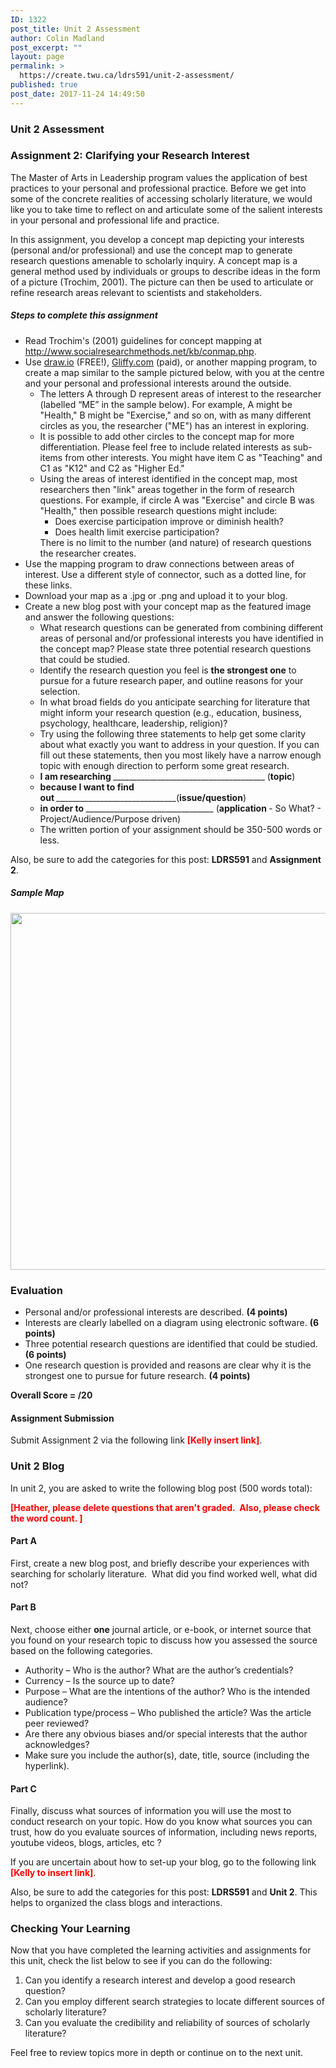 ```yaml
---
ID: 1322
post_title: Unit 2 Assessment
author: Colin Madland
post_excerpt: ""
layout: page
permalink: >
  https://create.twu.ca/ldrs591/unit-2-assessment/
published: true
post_date: 2017-11-24 14:49:50
---
```

<h3>Unit 2 Assessment</h3>
<h3>Assignment 2: Clarifying your Research Interest</h3>
The Master of Arts in Leadership program values the application of best practices to your personal and professional practice. Before we get into some of the concrete realities of accessing scholarly literature, we would like you to take time to reflect on and articulate some of the salient interests in your personal and professional life and practice.

In this assignment, you develop a concept map depicting your interests (personal and/or professional) and use the concept map to generate research questions amenable to scholarly inquiry. A concept map is a general method used by individuals or groups to describe ideas in the form of a picture (Trochim, 2001). The picture can then be used to articulate or refine research areas relevant to scientists and stakeholders.
<h5>Steps to complete this assignment</h5>
<ul>
 	<li>Read Trochim's (2001) guidelines for concept mapping at <a href="http://www.socialresearchmethods.net/kb/conmap.htm">http://www.socialresearchmethods.net/kb/conmap.php</a>.</li>
 	<li>Use <a href="https://www.draw.io/">draw.io</a> (FREE!), <a href="https://www.gliffy.com/">Gliffy.com</a> (paid), or another mapping program, to create a map similar to the sample pictured below, with you at the centre and your personal and professional interests around the outside.
<ul>
 	<li>The letters A through D represent areas of interest to the researcher (labelled “ME” in the sample below). For example, A might be "Health," B might be "Exercise," and so on, with as many different circles as you, the researcher ("ME") has an interest in exploring.</li>
 	<li>It is possible to add other circles to the concept map for more differentiation. Please feel free to include related interests as sub-items from other interests. You might have item C as "Teaching" and C1 as "K12" and C2 as "Higher Ed."</li>
 	<li>Using the areas of interest identified in the concept map, most researchers then "link" areas together in the form of research questions. For example, if circle A was "Exercise" and circle B was "Health," then possible research questions might include:
<ul>
 	<li>Does exercise participation improve or diminish health?</li>
 	<li>Does health limit exercise participation?</li>
</ul>
There is no limit to the number (and nature) of research questions the researcher creates.</li>
</ul>
</li>
 	<li>Use the mapping program to draw connections between areas of interest. Use a different style of connector, such as a dotted line, for these links.</li>
 	<li>Download your map as a .jpg or .png and upload it to your blog.</li>
 	<li>Create a new blog post with your concept map as the featured image and answer the following questions:
<ul>
 	<li>What research questions can be generated from combining different areas of personal and/or professional interests you have identified in the concept map? Please state three potential research questions that could be studied.</li>
 	<li>Identify the research question you feel is <strong>the strongest one</strong> to pursue for a future research paper, and outline reasons for your selection.</li>
 	<li>In what broad fields do you anticipate searching for literature that might inform your research question (e.g., education, business, psychology, healthcare, leadership, religion)?</li>
 	<li>Try using the following three statements to help get some clarity about what exactly you want to address in your question. If you can fill out these statements, then you most likely have a narrow enough topic with enough direction to perform some great research.</li>
 	<li><b>I am researching </b>______________________________________ (<b>topic</b>)</li>
 	<li><b>because I want to find out </b>______________________________(<b>issue/question</b>)</li>
 	<li><b>in order to </b>________________________________ (<b>application </b>- So What? - Project/Audience/Purpose driven)</li>
 	<li>The written portion of your assignment should be 350-500 words or less.</li>
</ul>
</li>
</ul>
Also, be sure to add the categories for this post: <strong>LDRS591</strong> and <strong>Assignment 2</strong>.
<h5>Sample Map</h5>
<img class="aligncenter size-full wp-image-2021" src="http://create.twu.ca/ldrs591/files/2017/11/Research-Interest-Concept-Map.png" alt="" width="561" height="571" />
<h3>Evaluation</h3>
<ul>
 	<li>Personal and/or professional interests are described. <strong>(4 points)</strong></li>
 	<li>Interests are clearly labelled on a diagram using electronic software. <strong>(6 points)</strong></li>
 	<li>Three potential research questions are identified that could be studied. <strong>(6 points)</strong></li>
 	<li>One research question is provided and reasons are clear why it is the strongest one to pursue for future research. <strong>(4 points)</strong></li>
</ul>
<strong>Overall Score = /20</strong>
<h4>Assignment Submission</h4>
Submit Assignment 2 via the following link <strong><span style="color: #ff0000">[Kelly insert link]</span></strong>.
<h3>Unit 2 Blog</h3>
In unit 2, you are asked to write the following blog post (500 words total):

<strong><span style="color: #ff0000">[Heather, please delete questions that aren't graded.  Also, please check the word count. ]</span></strong>
<h4>Part A</h4>
First, create a new blog post, and briefly describe your experiences with searching for scholarly literature.  What did you find worked well, what did not?
<h4>Part B</h4>
Next, choose either <strong>one</strong> journal article, or e-book, or internet source that you found on your research topic to discuss how you assessed the source based on the following categories.
<ul>
 	<li>Authority – Who is the author? What are the author’s credentials?</li>
 	<li>Currency – Is the source up to date?</li>
 	<li>Purpose – What are the intentions of the author? Who is the intended audience?</li>
 	<li>Publication type/process – Who published the article? Was the article peer reviewed?</li>
 	<li>Are there any obvious biases and/or special interests that the author acknowledges?</li>
 	<li>Make sure you include the author(s), date, title, source (including the hyperlink).</li>
</ul>
<h4>Part C</h4>
Finally, discuss what sources of information you will use the most to conduct research on your topic. How do you know what sources you can trust, how do you evaluate sources of information, including news reports, youtube videos, blogs, articles, etc ?

If you are uncertain about how to set-up your blog, go to the following link<span style="color: #ff0000"><strong> [Kelly to insert link]</strong></span>.

Also, be sure to add the categories for this post: <strong>LDRS591</strong> and <strong>Unit 2</strong>. This helps to organized the class blogs and interactions.
<h3>Checking Your Learning</h3>
Now that you have completed the learning activities and assignments for this unit, check the list below to see if you can do the following:
<ol>
 	<li>Can you identify a research interest and develop a good research question?</li>
 	<li>Can you employ different search strategies to locate different sources of scholarly literature?</li>
 	<li>Can you evaluate the credibility and reliability of sources of scholarly literature?</li>
</ol>
Feel free to review topics more in depth or continue on to the next unit.